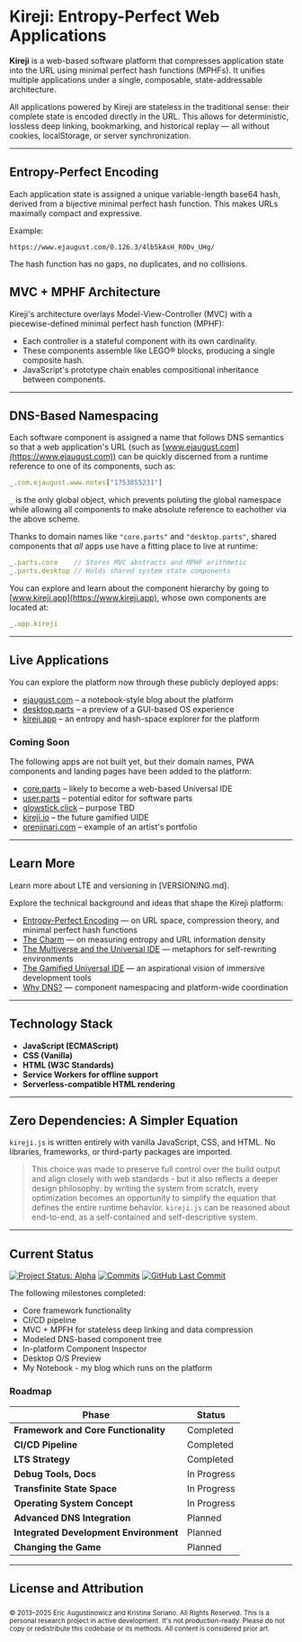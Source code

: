 # Kireji: Entropy-Perfect Web Applications

**Kireji** is a web-based software platform that compresses application state into the URL using minimal perfect hash functions (MPHFs). It unifies multiple applications under a single, composable, state-addressable architecture.

All applications powered by Kireji are stateless in the traditional sense: their complete state is encoded directly in the URL. This allows for deterministic, lossless deep linking, bookmarking, and historical replay — all without cookies, localStorage, or server synchronization.

---

## Entropy-Perfect Encoding

Each application state is assigned a unique variable-length base64 hash, derived from a bijective minimal perfect hash function. This makes URLs maximally compact and expressive.

Example:

```
https://www.ejaugust.com/0.126.3/4lb5kAsH_R0Dv_UHg/
```

The hash function has no gaps, no duplicates, and no collisions.

## MVC + MPHF Architecture

Kireji's architecture overlays Model-View-Controller (MVC) with a piecewise-defined minimal perfect hash function (MPHF):

* Each controller is a stateful component with its own cardinality.
* These components assemble like LEGO® blocks, producing a single composite hash.
* JavaScript's prototype chain enables compositional inheritance between components.

---

## DNS-Based Namespacing

Each software component is assigned a name that follows DNS semantics so that a web application's URL (such as [www.ejaugust.com](https://www.ejaugust.com)) can be quickly discerned from a runtime reference to one of its components, such as:

```js
_.com.ejaugust.www.notes["1753855231"]
```

`_` is the only global object, which prevents poluting the global namespace while allowing all components to make absolute reference to eachother via the above scheme.

Thanks to domain names like `"core.parts"` and `"desktop.parts"`, shared components that _all_ apps use have a fitting place to live at runtime:

```js
_.parts.core    // Stores MVC abstracts and MPHF arithmetic
_.parts.desktop // Holds shared system state components
```

You can explore and learn about the component hierarchy by going to [www.kireji.app](https://www.kireji.app), whose own components are located at:

```js
_.app.kireji
```
---

## Live Applications

You can explore the platform now through these publicly deployed apps:

* [ejaugust.com](https://www.ejaugust.com) – a notebook-style blog about the platform
* [desktop.parts](https://www.desktop.parts) – a preview of a GUI-based OS experience
* [kireji.app](https://www.kireji.app) – an entropy and hash-space explorer for the platform
### Coming Soon

The following apps are not built yet, but their domain names, PWA components and landing pages have been added to the platform:
* [core.parts](https://www.core.parts) – likely to become a web-based Universal IDE
* [user.parts](https://www.user.parts) – potential editor for software parts
* [glowstick.click](https://www.glowstick.click) – purpose TBD
* [kireji.io](https://www.kireji.io) – the future gamified UIDE
* [orenjinari.com](https://www.orenjinari.com) – example of an artist's portfolio

---

## Learn More

Learn more about LTE and versioning in [VERSIONING.md].

<!-- Looking ahead? See [FUTURE.md](FUTURE.md) for a deep dive into what's coming next.-->

Explore the technical background and ideas that shape the Kireji platform:

* [Entropy-Perfect Encoding](https://www.ejaugust.com/0.126.4/4lb5kAh4PhZXOKxrM/) — on URL space, compression theory, and minimal perfect hash functions
* [The Charm](https://www.ejaugust.com/0.126.3/4lbxJ29P-vnXOKxrM/) — on measuring entropy and URL information density
* [The Multiverse and the Universal IDE](https://www.ejaugust.com/0.126.4/4lbeO3z_cmrXOKxrM/) — metaphors for self-rewriting environments
* [The Gamified Universal IDE](https://www.ejaugust.com/0.126.4/4lbofySVBqVXOKxrM/) — an aspirational vision of immersive development tools
* [Why DNS?](https://www.ejaugust.com/0.126.4/4lbHaxsKnzRXOKxrM/) — component namespacing and platform-wide coordination

---

## **Technology Stack**

* **JavaScript (ECMAScript)**
* **CSS (Vanilla)**
* **HTML (W3C Standards)**
* **Service Workers for offline support**
* **Serverless-compatible HTML rendering**

---

## **Zero Dependencies: A Simpler Equation**

`kireji.js` is written entirely with vanilla JavaScript, CSS, and HTML. No libraries, frameworks, or third-party packages are imported.

> This choice was made to preserve full control over the build output and align closely with web standards - but it also reflects a deeper design philosophy: by writing the system from scratch, every optimization becomes an opportunity to simplify the equation that defines the entire runtime behavior. `kireji.js` can be reasoned about end-to-end, as a self-contained and self-descriptive system.

---

## **Current Status**
[![Project Status: Alpha](https://img.shields.io/badge/Project%20Status-Alpha-orange)](https://www.repostatus.org/#alpha)
[![Commits](https://img.shields.io/github/commit-activity/t/EJAugust/EJAugust)](https://github.com/EJAugust/EJAugust)
[![GitHub Last Commit](https://img.shields.io/github/last-commit/EJAugust/EJAugust)](https://github.com/EJAugust/EJAugust)

The following milestones completed:

* Core framework functionality
* CI/CD pipeline
* MVC + MPFH for stateless deep linking and data compression
* Modeled DNS-based component tree
* In-platform Component Inspector
* Desktop O/S Preview
* My Notebook - my blog which runs on the platform

### **Roadmap**

| Phase                                  | Status      |
| -------------------------------------- | ----------- |
| **Framework and Core Functionality**   | Completed   |
| **CI/CD Pipeline**                     | Completed   |
| **LTS Strategy**                       | Completed   |
| **Debug Tools, Docs**                  | In Progress |
| **Transfinite State Space**            | In Progress |
| **Operating System Concept**           | In Progress |
| **Advanced DNS Integration**           | Planned     |
| **Integrated Development Environment** | Planned     |
| **Changing the Game**                  | Planned     |

---

## **License and Attribution**

<sub>© 2013–2025 Eric Augustinowicz and Kristina Soriano. All Rights Reserved.</sub> <sub>This is a personal research project in active development. It's not production-ready. Please do not copy or redistribute this codebase or its methods. All content is considered prior art.</sub>